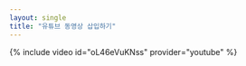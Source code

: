 ```yaml
---
layout: single
title: "유튜브 동영상 삽입하기"
---
```


{% include video id="oL46eVuKNss" provider="youtube" %}
